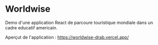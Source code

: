 # Worldwise

Demo d'une application React de parcoure touristique mondiale dans un cadre educatif americain.

Aperçut de l'application : https://worldwise-drab.vercel.app/
